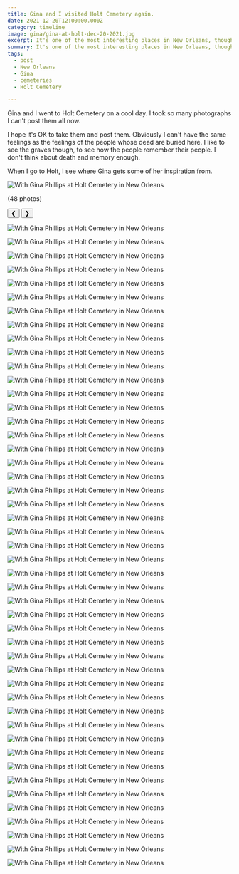 ```yaml
---
title: Gina and I visited Holt Cemetery again.
date: 2021-12-20T12:00:00.000Z
category: timeline
image: gina/gina-at-holt-dec-20-2021.jpg
excerpt: It's one of the most interesting places in New Orleans, though I guess you could say that about every graveyard.
summary: It's one of the most interesting places in New Orleans, though I guess you could say that about every graveyard.
tags:
  - post 
  - New Orleans
  - Gina
  - cemeteries
  - Holt Cemetery

---
```


Gina and I went to Holt Cemetery on a cool day. I took so many photographs I can't post them all now.

I hope it's OK to take them and post them. Obviously I can't have the same feelings as the feelings of the people whose dead are buried here. I like to see the graves though, to see how the people remember their people. I don't think about death and memory enough.

When I go to Holt, I see where Gina gets some of her inspiration from.

![With Gina Phillips at Holt Cemetery in New Orleans](/static/img/gina/gina-at-holt-dec-20-2021.jpg)

 (48 photos)

<div id="viewport">
    <button id="buttonPrevious">&#10094;</button>
    <button id="buttonNext">&#10095;</button>

![With Gina Phillips at Holt Cemetery in New Orleans](/static/img/timeline/holt-cemetery-dec-20-2021/holt-cemetery-dec-20-2021-01.jpg)

![With Gina Phillips at Holt Cemetery in New Orleans](/static/img/timeline/holt-cemetery-dec-20-2021/holt-cemetery-dec-20-2021-02.jpg)

![With Gina Phillips at Holt Cemetery in New Orleans](/static/img/timeline/holt-cemetery-dec-20-2021/holt-cemetery-dec-20-2021-03.jpg)

![With Gina Phillips at Holt Cemetery in New Orleans](/static/img/timeline/holt-cemetery-dec-20-2021/holt-cemetery-dec-20-2021-04.jpg)

![With Gina Phillips at Holt Cemetery in New Orleans](/static/img/timeline/holt-cemetery-dec-20-2021/holt-cemetery-dec-20-2021-05.jpg)

![With Gina Phillips at Holt Cemetery in New Orleans](/static/img/timeline/holt-cemetery-dec-20-2021/holt-cemetery-dec-20-2021-06.jpg)

![With Gina Phillips at Holt Cemetery in New Orleans](/static/img/timeline/holt-cemetery-dec-20-2021/holt-cemetery-dec-20-2021-07.jpg)

![With Gina Phillips at Holt Cemetery in New Orleans](/static/img/timeline/holt-cemetery-dec-20-2021/holt-cemetery-dec-20-2021-08.jpg)

![With Gina Phillips at Holt Cemetery in New Orleans](/static/img/timeline/holt-cemetery-dec-20-2021/holt-cemetery-dec-20-2021-09.jpg)

![With Gina Phillips at Holt Cemetery in New Orleans](/static/img/timeline/holt-cemetery-dec-20-2021/holt-cemetery-dec-20-2021-10.jpg)

![With Gina Phillips at Holt Cemetery in New Orleans](/static/img/timeline/holt-cemetery-dec-20-2021/holt-cemetery-dec-20-2021-11.jpg)

![With Gina Phillips at Holt Cemetery in New Orleans](/static/img/timeline/holt-cemetery-dec-20-2021/holt-cemetery-dec-20-2021-12.jpg)

![With Gina Phillips at Holt Cemetery in New Orleans](/static/img/timeline/holt-cemetery-dec-20-2021/holt-cemetery-dec-20-2021-13.jpg)

![With Gina Phillips at Holt Cemetery in New Orleans](/static/img/timeline/holt-cemetery-dec-20-2021/holt-cemetery-dec-20-2021-14.jpg)

![With Gina Phillips at Holt Cemetery in New Orleans](/static/img/timeline/holt-cemetery-dec-20-2021/holt-cemetery-dec-20-2021-15.jpg)

![With Gina Phillips at Holt Cemetery in New Orleans](/static/img/timeline/holt-cemetery-dec-20-2021/holt-cemetery-dec-20-2021-16.jpg)

![With Gina Phillips at Holt Cemetery in New Orleans](/static/img/timeline/holt-cemetery-dec-20-2021/holt-cemetery-dec-20-2021-17.jpg)

![With Gina Phillips at Holt Cemetery in New Orleans](/static/img/timeline/holt-cemetery-dec-20-2021/holt-cemetery-dec-20-2021-18.jpg)

![With Gina Phillips at Holt Cemetery in New Orleans](/static/img/timeline/holt-cemetery-dec-20-2021/holt-cemetery-dec-20-2021-19.jpg)

![With Gina Phillips at Holt Cemetery in New Orleans](/static/img/timeline/holt-cemetery-dec-20-2021/holt-cemetery-dec-20-2021-20.jpg)

![With Gina Phillips at Holt Cemetery in New Orleans](/static/img/timeline/holt-cemetery-dec-20-2021/holt-cemetery-dec-20-2021-21.jpg)

![With Gina Phillips at Holt Cemetery in New Orleans](/static/img/timeline/holt-cemetery-dec-20-2021/holt-cemetery-dec-20-2021-22.jpg)

![With Gina Phillips at Holt Cemetery in New Orleans](/static/img/timeline/holt-cemetery-dec-20-2021/holt-cemetery-dec-20-2021-33.jpg)

![With Gina Phillips at Holt Cemetery in New Orleans](/static/img/timeline/holt-cemetery-dec-20-2021/holt-cemetery-dec-20-2021-24.jpg)

![With Gina Phillips at Holt Cemetery in New Orleans](/static/img/timeline/holt-cemetery-dec-20-2021/holt-cemetery-dec-20-2021-25.jpg)

![With Gina Phillips at Holt Cemetery in New Orleans](/static/img/timeline/holt-cemetery-dec-20-2021/holt-cemetery-dec-20-2021-26.jpg)

![With Gina Phillips at Holt Cemetery in New Orleans](/static/img/timeline/holt-cemetery-dec-20-2021/holt-cemetery-dec-20-2021-28.jpg)

![With Gina Phillips at Holt Cemetery in New Orleans](/static/img/timeline/holt-cemetery-dec-20-2021/holt-cemetery-dec-20-2021-29.jpg)

![With Gina Phillips at Holt Cemetery in New Orleans](/static/img/timeline/holt-cemetery-dec-20-2021/holt-cemetery-dec-20-2021-30.jpg)

![With Gina Phillips at Holt Cemetery in New Orleans](/static/img/timeline/holt-cemetery-dec-20-2021/holt-cemetery-dec-20-2021-31.jpg)

![With Gina Phillips at Holt Cemetery in New Orleans](/static/img/timeline/holt-cemetery-dec-20-2021/holt-cemetery-dec-20-2021-32.jpg)

![With Gina Phillips at Holt Cemetery in New Orleans](/static/img/timeline/holt-cemetery-dec-20-2021/holt-cemetery-dec-20-2021-33.jpg)

![With Gina Phillips at Holt Cemetery in New Orleans](/static/img/timeline/holt-cemetery-dec-20-2021/holt-cemetery-dec-20-2021-34.jpg)

![With Gina Phillips at Holt Cemetery in New Orleans](/static/img/timeline/holt-cemetery-dec-20-2021/holt-cemetery-dec-20-2021-35.jpg)

![With Gina Phillips at Holt Cemetery in New Orleans](/static/img/timeline/holt-cemetery-dec-20-2021/holt-cemetery-dec-20-2021-36.jpg)

![With Gina Phillips at Holt Cemetery in New Orleans](/static/img/timeline/holt-cemetery-dec-20-2021/holt-cemetery-dec-20-2021-37.jpg)

![With Gina Phillips at Holt Cemetery in New Orleans](/static/img/timeline/holt-cemetery-dec-20-2021/holt-cemetery-dec-20-2021-38.jpg)

![With Gina Phillips at Holt Cemetery in New Orleans](/static/img/timeline/holt-cemetery-dec-20-2021/holt-cemetery-dec-20-2021-39.jpg)

![With Gina Phillips at Holt Cemetery in New Orleans](/static/img/timeline/holt-cemetery-dec-20-2021/holt-cemetery-dec-20-2021-40.jpg)

![With Gina Phillips at Holt Cemetery in New Orleans](/static/img/timeline/holt-cemetery-dec-20-2021/holt-cemetery-dec-20-2021-41.jpg)

![With Gina Phillips at Holt Cemetery in New Orleans](/static/img/timeline/holt-cemetery-dec-20-2021/holt-cemetery-dec-20-2021-42.jpg)

![With Gina Phillips at Holt Cemetery in New Orleans](/static/img/timeline/holt-cemetery-dec-20-2021/holt-cemetery-dec-20-2021-43.jpg)

![With Gina Phillips at Holt Cemetery in New Orleans](/static/img/timeline/holt-cemetery-dec-20-2021/holt-cemetery-dec-20-2021-44.jpg)

![With Gina Phillips at Holt Cemetery in New Orleans](/static/img/timeline/holt-cemetery-dec-20-2021/holt-cemetery-dec-20-2021-45.jpg)

![With Gina Phillips at Holt Cemetery in New Orleans](/static/img/timeline/holt-cemetery-dec-20-2021/holt-cemetery-dec-20-2021-46.jpg)

![With Gina Phillips at Holt Cemetery in New Orleans](/static/img/timeline/holt-cemetery-dec-20-2021/holt-cemetery-dec-20-2021-47.jpg)

![With Gina Phillips at Holt Cemetery in New Orleans](/static/img/timeline/holt-cemetery-dec-20-2021/holt-cemetery-dec-20-2021-48.jpg)

</div>
<div id="caption"></div>